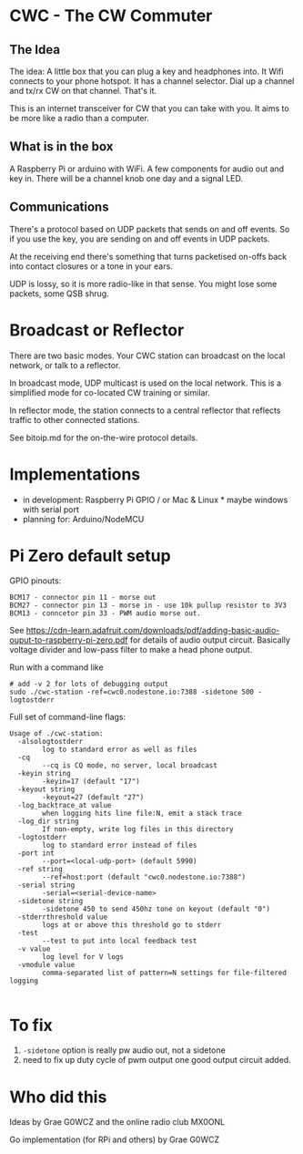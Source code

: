 # CWC - The CW Commuter

## The Idea

The idea:  A little box that you can plug a key and headphones into.  It Wifi connects to your phone 
hotspot.  It has a channel selector.   Dial up a channel and tx/rx CW on that channel. That's it.    

This is an internet transceiver for CW that you can take with you.  It aims to be more like a radio than a computer. 

## What is in the box
A Raspberry Pi or arduino with WiFi.  A few components for audio out and key in.
There will be a channel knob one day and a signal LED.

## Communications
There's a protocol based on UDP packets that sends on and off events.
So if you use the key, you are sending on and off events in UDP packets.

At the receiving end there's something that turns packetised on-offs back into contact closures or a tone in your ears.  

UDP is lossy, so it is more radio-like in that sense.    You might lose some packets,  some QSB shrug.

# Broadcast or Reflector
There are two basic modes.  Your CWC station can broadcast on the local network, or talk to a reflector.

In broadcast mode, UDP multicast is used on the local network.  This is a simplified mode for co-located CW training
or similar.

In reflector mode, the station connects to a central reflector that reflects traffic to other connected stations.

See bitoip.md for the on-the-wire protocol details.

# Implementations

* in development: Raspberry Pi GPIO / or Mac & Linux * maybe windows with serial port
* planning for: Arduino/NodeMCU

# Pi Zero default setup
GPIO pinouts:
```
BCM17 - connector pin 11 - morse out
BCM27 - connector pin 13 - morse in - use 10k pullup resistor to 3V3
BCM13 - conncetor pin 33 - PWM audio morse out.  
```
See https://cdn-learn.adafruit.com/downloads/pdf/adding-basic-audio-ouput-to-raspberry-pi-zero.pdf for details
of audio output circuit.  Basically voltage divider and low-pass filter to make a head phone output.

Run with a command like
```
# add -v 2 for lots of debugging output
sudo ./cwc-station -ref=cwc0.nodestone.io:7388 -sidetone 500 -logtostderr

```

Full set of command-line flags:
```
Usage of ./cwc-station:
  -alsologtostderr
    	log to standard error as well as files
  -cq
    	--cq is CQ mode, no server, local broadcast
  -keyin string
    	-keyin=17 (default "17")
  -keyout string
    	-keyout=27 (default "27")
  -log_backtrace_at value
    	when logging hits line file:N, emit a stack trace
  -log_dir string
    	If non-empty, write log files in this directory
  -logtostderr
    	log to standard error instead of files
  -port int
    	--port=<local-udp-port> (default 5990)
  -ref string
    	--ref=host:port (default "cwc0.nodestone.io:7388")
  -serial string
    	-serial=<serial-device-name>
  -sidetone string
    	-sidetone 450 to send 450hz tone on keyout (default "0")
  -stderrthreshold value
    	logs at or above this threshold go to stderr
  -test
    	--test to put into local feedback test
  -v value
    	log level for V logs
  -vmodule value
    	comma-separated list of pattern=N settings for file-filtered logging


```

# To fix
1. `-sidetone` option is really pw audio out, not a sidetone 
2. need to fix up duty cycle of pwm output one good output circuit added.

# Who did this
Ideas by Grae G0WCZ and the online radio club MX0ONL

Go implementation (for RPi and others) by Grae G0WCZ





